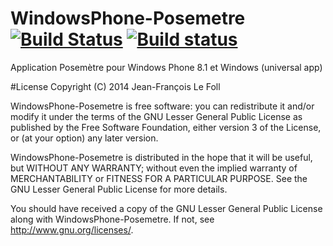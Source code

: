 # WindowsPhone-Posemetre [![Build Status](https://travis-ci.org/JeffLeFoll/WindowsPhone-Posemetre.svg?branch=master)](https://travis-ci.org/JeffLeFoll/WindowsPhone-Posemetre) [![Build status](https://ci.appveyor.com/api/projects/status/vbguv59r11tvaum1?svg=true)](https://ci.appveyor.com/project/JeffLeFoll/windowsphone-posemetre)
Application Posemètre pour Windows Phone 8.1 et Windows (universal app)


#License
Copyright (C) 2014 Jean-François Le Foll

WindowsPhone-Posemetre is free software: you can redistribute it and/or modify
it under the terms of the GNU Lesser General Public License as published by
the Free Software Foundation, either version 3 of the License, or
(at your option) any later version.

WindowsPhone-Posemetre is distributed in the hope that it will be useful,
but WITHOUT ANY WARRANTY; without even the implied warranty of
MERCHANTABILITY or FITNESS FOR A PARTICULAR PURPOSE.  See the
GNU Lesser General Public License for more details.

You should have received a copy of the GNU Lesser General Public License
along with WindowsPhone-Posemetre.  If not, see <http://www.gnu.org/licenses/>.